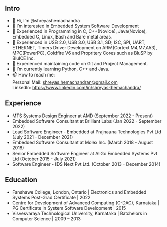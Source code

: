 
## Intro
- 👋 Hi, I’m @shreyashemachandra
- 👀 I’m interested in Embedded System Software Development
- 👀 Experienced in Programming in C, C++(Novice), Java(Novice), Embedded C, Linux, Bash and Bare metal areas.
- 👀 Experienced in USB 2.0, USB 3.0, USB 3.1, SD, I2C, SPI, UART, ETHERNET, Timers Driver Development 
     on ARM(Cortext M4,M7,A53), MPC(PowerPC), Coldfire V6 and Propritery Cores such as BluSP by BluICE Inc.
- 👀 Experienced maintaining code on Git and Project Management.
- 🌱 I’m currently learning Python, C++ and Java.
- 📫 How to reach me: <br />
  Personal Mail: shreyas.hemachandran@gmail.com <br />
  LinkedIn: https://www.linkedin.com/in/shreyas-hemachandra/
   
## Experience
- MTS Systems Design Engineer at AMD (September 2022 - Present)
- Embedded Software Consultant at Brilliant Labs (Jan 2022 - September 2022)
- Lead Software Engineer - Embedded at Prajnaana Technologies Pvt Ltd (July 2021 - December 2021)
- Embedded Software Consultant at Molex Inc. (March 2018 - August 2018)
- Senior Embedded Software Engineer at AllGo Embedded Systems Pvt Ltd (October 2015 - July 2021)
- Software Engineer - IDS Next Pvt Ltd. (October 2013 - December 2014)

## Education
- Fanshawe College, London, Ontario | Electronics and Embedded Systems Post-Grad Certificate | 2022
- Centre for Development of Advanced Computing (C-DAC), Karnataka | PG Certificate in System Software Development | 2015
- Visvesvaraya Technological University, Karnataka | Batchelors in Computer Science | 2009 – 2013

<!---
shreyasprajnaana/shreyasprajnaana is a ✨ special ✨ repository because its `README.md` (this file) appears on your GitHub profile.
You can click the Preview link to take a look at your changes.
--->
